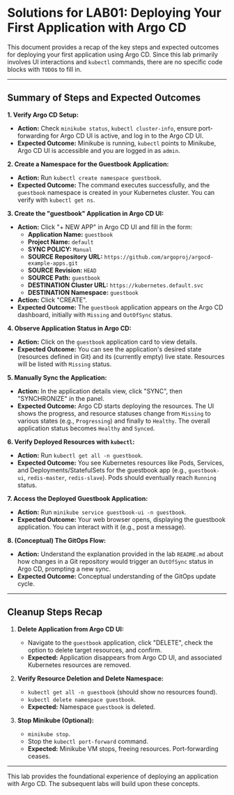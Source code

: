# Solutions for LAB01: Deploying Your First Application with Argo CD

This document provides a recap of the key steps and expected outcomes for deploying your first application using Argo CD. Since this lab primarily involves UI interactions and `kubectl` commands, there are no specific code blocks with `TODO`s to fill in.

---

## Summary of Steps and Expected Outcomes

**1. Verify Argo CD Setup:**
   - **Action:** Check `minikube status`, `kubectl cluster-info`, ensure port-forwarding for Argo CD UI is active, and log in to the Argo CD UI.
   - **Expected Outcome:** Minikube is running, `kubectl` points to Minikube, Argo CD UI is accessible and you are logged in as `admin`.

**2. Create a Namespace for the Guestbook Application:**
   - **Action:** Run `kubectl create namespace guestbook`.
   - **Expected Outcome:** The command executes successfully, and the `guestbook` namespace is created in your Kubernetes cluster. You can verify with `kubectl get ns`.

**3. Create the "guestbook" Application in Argo CD UI:**
   - **Action:** Click "+ NEW APP" in Argo CD UI and fill in the form:
      - **Application Name:** `guestbook`
      - **Project Name:** `default`
      - **SYNC POLICY:** `Manual`
      - **SOURCE Repository URL:** `https://github.com/argoproj/argocd-example-apps.git`
      - **SOURCE Revision:** `HEAD`
      - **SOURCE Path:** `guestbook`
      - **DESTINATION Cluster URL:** `https://kubernetes.default.svc`
      - **DESTINATION Namespace:** `guestbook`
   - **Action:** Click "CREATE".
   - **Expected Outcome:** The `guestbook` application appears on the Argo CD dashboard, initially with `Missing` and `OutOfSync` status.

**4. Observe Application Status in Argo CD:**
   - **Action:** Click on the `guestbook` application card to view details.
   - **Expected Outcome:** You can see the application's desired state (resources defined in Git) and its (currently empty) live state. Resources will be listed with `Missing` status.

**5. Manually Sync the Application:**
   - **Action:** In the application details view, click "SYNC", then "SYNCHRONIZE" in the panel.
   - **Expected Outcome:** Argo CD starts deploying the resources. The UI shows the progress, and resource statuses change from `Missing` to various states (e.g., `Progressing`) and finally to `Healthy`. The overall application status becomes `Healthy` and `Synced`.

**6. Verify Deployed Resources with `kubectl`:**
   - **Action:** Run `kubectl get all -n guestbook`.
   - **Expected Outcome:** You see Kubernetes resources like Pods, Services, and Deployments/StatefulSets for the guestbook app (e.g., `guestbook-ui`, `redis-master`, `redis-slave`). Pods should eventually reach `Running` status.

**7. Access the Deployed Guestbook Application:**
   - **Action:** Run `minikube service guestbook-ui -n guestbook`.
   - **Expected Outcome:** Your web browser opens, displaying the guestbook application. You can interact with it (e.g., post a message).

**8. (Conceptual) The GitOps Flow:**
   - **Action:** Understand the explanation provided in the lab `README.md` about how changes in a Git repository would trigger an `OutOfSync` status in Argo CD, prompting a new sync.
   - **Expected Outcome:** Conceptual understanding of the GitOps update cycle.

---

## Cleanup Steps Recap

1.  **Delete Application from Argo CD UI:**
    - Navigate to the `guestbook` application, click "DELETE", check the option to delete target resources, and confirm.
    - **Expected:** Application disappears from Argo CD UI, and associated Kubernetes resources are removed.

2.  **Verify Resource Deletion and Delete Namespace:**
    - `kubectl get all -n guestbook` (should show no resources found).
    - `kubectl delete namespace guestbook`.
    - **Expected:** Namespace `guestbook` is deleted.

3.  **Stop Minikube (Optional):**
    - `minikube stop`.
    - Stop the `kubectl port-forward` command.
    - **Expected:** Minikube VM stops, freeing resources. Port-forwarding ceases.

---

This lab provides the foundational experience of deploying an application with Argo CD. The subsequent labs will build upon these concepts. 